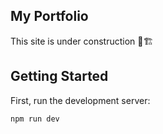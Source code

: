 ## My Portfolio

This site is under construction 🚧🏗

## Getting Started

First, run the development server:

```bash
npm run dev
```

